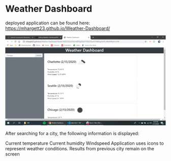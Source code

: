 # Weather Dashboard


deployed application can be found here: https://mhargett23.github.io/Weather-Dashboard/

![Weather Dashboard screen shot](images/weatherdashboardss.png)

After searching for a city, the following information is displayed:

Current temperature
Current humidity
Windspeed
Application uses icons to represent weather conditions.
Results from previous city remain on the screen





